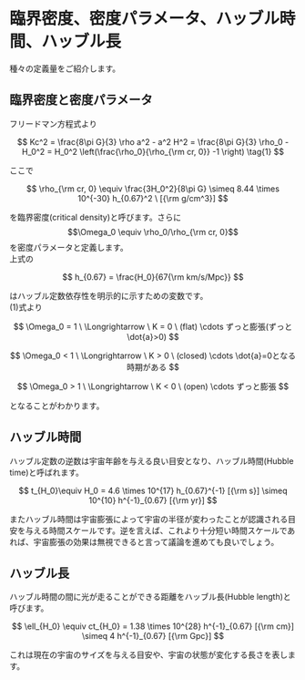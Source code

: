 # 臨界密度、密度パラメータ、ハッブル時間、ハッブル長

種々の定義量をご紹介します。

## 臨界密度と密度パラメータ

フリードマン方程式より

$$
Kc^2 = \frac{8\pi G}{3} \rho a^2 - a^2 H^2 
= \frac{8\pi G}{3} \rho_0 - H_0^2 
= H_0^2 \left(\frac{\rho_0}{\rho_{\rm cr, 0}} -1 \right) \tag{1}
$$

ここで

$$
\rho_{\rm cr, 0} \equiv \frac{3H_0^2}{8\pi G} 
\simeq 8.44 \times 10^{-30} h_{0.67}^2 \ [{\rm g/cm^3}]
$$

を臨界密度(critical density)と呼びます。さらに$$\Omega_0 \equiv \rho_0/\rho_{\rm cr, 0}$$を密度パラメータと定義します。  
上式の

$$
h_{0.67} = \frac{H_0}{67{\rm km/s/Mpc}}
$$

はハッブル定数依存性を明示的に示すための変数です。  
(1)式より

$$
\Omega_0 = 1 \ \Longrightarrow \ K = 0 \ (flat) \cdots
ずっと膨張(ずっと\dot{a}>0)
$$

$$
\Omega_0 < 1 \ \Longrightarrow \ K > 0 \ (closed) \cdots 
\dot{a}=0となる時期がある
$$

$$
\Omega_0 > 1 \ \Longrightarrow \ K < 0 \ (open) \cdots
ずっと膨張
$$

となることがわかります。

## ハッブル時間

ハッブル定数の逆数は宇宙年齢を与える良い目安となり、ハッブル時間(Hubble time)と呼ばれます。

$$
t_{H_0}\equiv
H_0 = 4.6 \times 10^{17} h_{0.67}^{-1} [{\rm s}] \simeq 10^{10} h^{-1}_{0.67} [{\rm yr}]
$$

またハッブル時間は宇宙膨張によって宇宙の半径が変わったことが認識される目安を与える時間スケールです。逆を言えば、これより十分短い時間スケールであれば、宇宙膨張の効果は無視できると言って議論を進めても良いでしょう。

## ハッブル長

ハッブル時間の間に光が走ることができる距離をハッブル長(Hubble length)と呼びます。

$$
\ell_{H_0} 
\equiv ct_{H_0} 
= 1.38 \times 10^{28} h^{-1}_{0.67} [{\rm cm}]
\simeq 4 h^{-1}_{0.67} [{\rm Gpc}]
$$

これは現在の宇宙のサイズを与える目安や、宇宙の状態が変化する長さを表します。